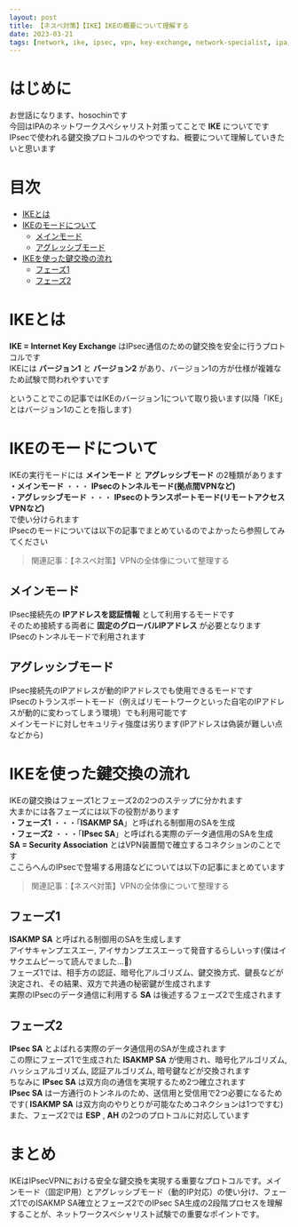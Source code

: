 ```yaml
---
layout: post
title: 【ネスペ対策】【IKE】IKEの概要について理解する
date: 2023-03-21
tags: [network, ike, ipsec, vpn, key-exchange, network-specialist, ipa, security]
---
```


# はじめに

お世話になります、hosochinです  
今回はIPAのネットワークスペシャリスト対策ってことで **IKE** についてです  
IPsecで使われる鍵交換プロトコルのやつですね、概要について理解していきたいと思います

# 目次

- [IKEとは](#ikeとは)
- [IKEのモードについて](#ikeのモードについて)
  - [メインモード](#メインモード)
  - [アグレッシブモード](#アグレッシブモード)
- [IKEを使った鍵交換の流れ](#ikeを使った鍵交換の流れ)
  - [フェーズ1](#フェーズ1)
  - [フェーズ2](#フェーズ2)

# IKEとは

**IKE = Internet Key Exchange** はIPsec通信のための鍵交換を安全に行うプロトコルです  
IKEには **バージョン1** と **バージョン2** があり、バージョン1の方が仕様が複雑なため試験で問われやすいです

ということでこの記事ではIKEのバージョン1について取り扱います(以降「IKE」とはバージョン1のことを指します)

# IKEのモードについて

IKEの実行モードには **メインモード** と **アグレッシブモード** の2種類があります  
**・メインモード** ・・・ **IPsecのトンネルモード(拠点間VPNなど)**  
**・アグレッシブモード** ・・・ **IPsecのトランスポートモード(リモートアクセスVPNなど)**  
で使い分けられます  
IPsecのモードについては以下の記事でまとめているのでよかったら参照してみてください

> 関連記事：【ネスペ対策】VPNの全体像について整理する

## メインモード

IPsec接続先の **IPアドレスを認証情報** として利用するモードです  
そのため接続する両者に **固定のグローバルIPアドレス** が必要となります  
IPsecのトンネルモードで利用されます

## アグレッシブモード

IPsec接続先のIPアドレスが動的IPアドレスでも使用できるモードです  
IPsecのトランスポートモード（例えばリモートワークといった自宅のIPアドレスが動的に変わってしまう環境）でも利用可能です  
メインモードに対しセキュリティ強度は劣ります(IPアドレスは偽装が難しい点などから)

# IKEを使った鍵交換の流れ

IKEの鍵交換はフェーズ1とフェーズ2の2つのステップに分かれます  
大まかには各フェーズには以下の役割があります  
**・フェーズ1** ・・・「**ISAKMP SA**」と呼ばれる制御用のSAを生成  
**・フェーズ2** ・・・「**IPsec SA**」と呼ばれる実際のデータ通信用のSAを生成  
**SA = Security Association** とはVPN装置間で確立するコネクションのことです  
ここらへんのIPsecで登場する用語などについては以下の記事にまとめています

> 関連記事：【ネスペ対策】VPNの全体像について整理する

## フェーズ1

**ISAKMP SA** と呼ばれる制御用のSAを生成します  
アイサキャンプエスエー, アイサカンプエスエーって発音するらしいっす(僕はイサクエムピーって読んでました…🍺)  
フェーズ1では、相手方の認証、暗号化アルゴリズム、鍵交換方式、鍵長などが決定され、その結果、双方で共通の秘密鍵が生成されます  
実際のIPsecのデータ通信に利用する **SA** は後述するフェーズ2で生成されます

## フェーズ2

**IPsec SA** とよばれる実際のデータ通信用のSAが生成されます  
この際にフェーズ1で生成された **ISAKMP SA** が使用され、暗号化アルゴリズム, ハッシュアルゴリズム, 認証アルゴリズム, 暗号鍵などが交換されます  
ちなみに **IPsec SA** は双方向の通信を実現するため2つ確立されます  
**IPsec SA** は一方通行のトンネルのため、送信用と受信用で2つ必要になるためです( **ISAKMP SA** は双方向のやりとりが可能なためコネクションは1つですむ)  
また、フェーズ2では **ESP** , **AH** の2つのプロトコルに対応しています

# まとめ

IKEはIPsecVPNにおける安全な鍵交換を実現する重要なプロトコルです。メインモード（固定IP用）とアグレッシブモード（動的IP対応）の使い分け、フェーズ1でのISAKMP SA確立とフェーズ2でのIPsec SA生成の2段階プロセスを理解することが、ネットワークスペシャリスト試験での重要なポイントです。